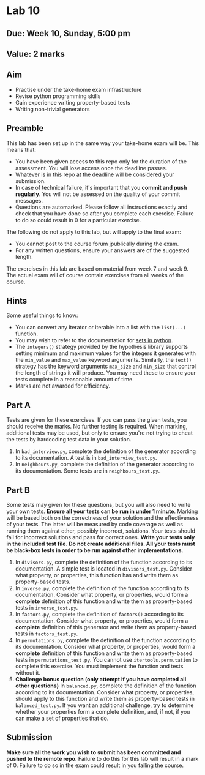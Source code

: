 # Lab 10

## Due: Week **10**, Sunday, 5:00 pm

## Value: 2 marks

## Aim

* Practise under the take-home exam infrastructure
* Revise python programming skills
* Gain experience writing property-based tests
* Writing non-trivial generators

## Preamble

This lab has been set up in the same way your take-home exam will be. This means that:

* You have been given access to this repo only for the duration of the assessment. You will lose access once the deadline passes.
* Whatever is in this repo at the deadline will be considered your submission.
* In case of technical failure, it's important that you **commit and push regularly**. You will not be assessed on the quality of your commit messages.
* Questions are automarked. Please follow all instructions exactly and check that you have done so after you complete each exercise. Failure to do so could result in 0 for a particular exercise.

The following do not apply to this lab, but will apply to the final exam:

* You cannot post to the course forum jpublically during the exam.
* For any written questions, ensure your answers are of the suggested length.

The exercises in this lab are based on material from week 7 and week 9. The actual exam will of course contain exercises from all weeks of the course.

## Hints

Some useful things to know:

* You can convert any iterator or iterable into a list with the `list(...)` function.
* You may wish to refer to the documentation for [sets in python](https://docs.python.org/3.7/library/stdtypes.html#set-types-set-frozenset).
* The `integers()` strategy provided by the hypothesis library supports setting minimum and maximum values for the integers it generates with the `min_value` and `max_value` keyword arguments. Similarly, the `text()` strategy has the keyword arguments `max_size` and `min_size` that control the length of strings it will produce. You may need these to ensure your tests complete in a reasonable amount of time.
* Marks are not awarded for efficiency.

## Part A

Tests are given for these exercises. If you can pass the given tests, you should receive the marks. No further testing is required. When marking, additional tests may be used, but only to ensure you're not trying to cheat the tests by hardcoding test data in your solution.

1. In `bad_interview.py`, complete the definition of the generator according to its documentation. A test is in `bad_interview_test.py`.
2. In `neighbours.py`, complete the definition of the generator according to its documentation. Some tests are in `neighbours_test.py`.

## Part B

Some tests may given for these questions, but you will also need to write your own tests. **Ensure all your tests can be run in under 1 minute**. Marking will be based both on the correctness of your solution and the effectiveness of your tests. The latter will be measured by code coverage as well as running them against other, possibly incorrect, solutions. Your tests should fail for incorrect solutions and pass for correct ones. **Write your tests only in the included test file. Do not create additional files. All your tests must be black-box tests in order to be run against other implementations.**

1. In `divisors.py`, complete the definition of the function according to its documentation. A simple test is located in `divisors_test.py`. Consider what property, or properties, this function has and write them as property-based tests.
2. In `inverse.py`, complete the definition of the function according to its documentation. Consider what property, or properties, would form a **complete** definition of this function and write them as property-based tests in `inverse_test.py`.
3. In `factors.py`, complete the definition of `factors()` according to its documentation. Consider what property, or properties, would form a **complete** definition of this generator and write them as property-based tests in `factors_test.py`.
4. In `permutations.py`, complete the definition of the function according to its documentation. Consider what property, or properties, would form a **complete** definition of this function and write them as property-based tests in `permutations_test.py`. You cannot use `itertools.permutation` to complete this exercise. You must implement the function and tests without it.
5. **Challenge bonus question (only attempt if you have completed all other questions)** In `balanced.py`, complete the definition of the function according to its documentation. Consider what property, or properties, should apply to this function and write them as property-based tests in `balanced_test.py`. If you want an additional challenge, try to determine whether your properties form a complete definition, and, if not, if you can make a set of properties that do.

## Submission

**Make sure all the work you wish to submit has been committed and pushed to the remote repo**. Failure to do this for this lab will result in a mark of 0. Failure to do so in the exam could result in you failing the course.
